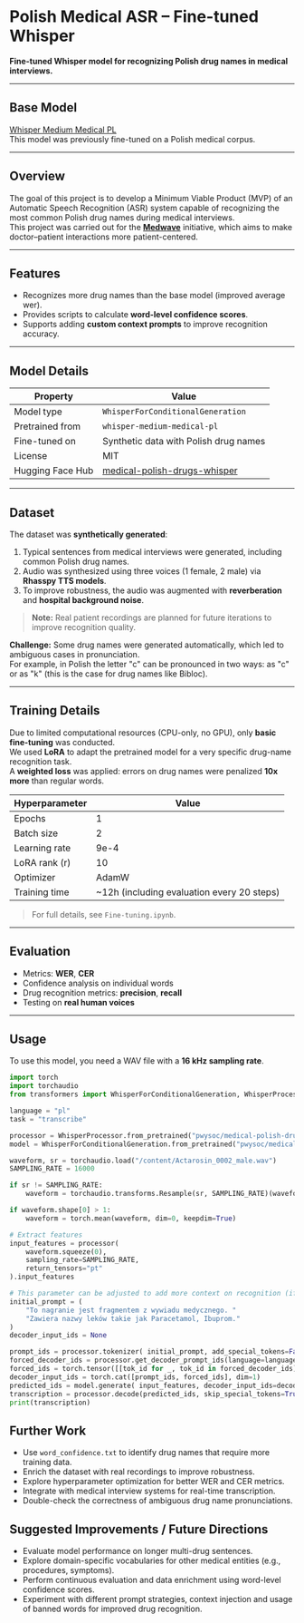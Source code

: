 # Polish Medical ASR – Fine-tuned Whisper

**Fine-tuned Whisper model for recognizing Polish drug names in medical interviews.**

---

## Base Model
[Whisper Medium Medical PL](https://www.kaggle.com/models/msxksm/whisper-medium-medical-pl)  
This model was previously fine-tuned on a Polish medical corpus.

---

## Overview
The goal of this project is to develop a Minimum Viable Product (MVP) of an Automatic Speech Recognition (ASR) system capable of recognizing the most common Polish drug names during medical interviews.  
This project was carried out for the [**Medwave**](https://www.linkedin.com/company/aimedwave/?originalSubdomain=pl) initiative, which aims to make doctor–patient interactions more patient-centered.

---

## Features
- Recognizes more drug names than the base model (improved average wer).  
- Provides scripts to calculate **word-level confidence scores**.  
- Supports adding **custom context prompts** to improve recognition accuracy.  

---

## Model Details
| Property | Value |
|----------|-------|
| Model type | `WhisperForConditionalGeneration` |
| Pretrained from | `whisper-medium-medical-pl` |
| Fine-tuned on | Synthetic data with Polish drug names |
| License | MIT |
| Hugging Face Hub | [medical-polish-drugs-whisper](https://huggingface.co/pwysoc/medical-polish-drugs-whisper) |

---

## Dataset
The dataset was **synthetically generated**:  
1. Typical sentences from medical interviews were generated, including common Polish drug names.  
2. Audio was synthesized using three voices (1 female, 2 male) via **Rhasspy TTS models**.  
3. To improve robustness, the audio was augmented with **reverberation** and **hospital background noise**.

> **Note:** Real patient recordings are planned for future iterations to improve recognition quality.

**Challenge:** Some drug names were generated automatically, which led to ambiguous cases in pronunciation.  
For example, in Polish the letter "c" can be pronounced in two ways: as "c" or as "k" (this is the case for drug names like Bibloc).

---

## Training Details
Due to limited computational resources (CPU-only, no GPU), only **basic fine-tuning** was conducted.  
We used **LoRA** to adapt the pretrained model for a very specific drug-name recognition task.  
A **weighted loss** was applied: errors on drug names were penalized **10x more** than regular words.

| Hyperparameter | Value |
|----------------|-------|
| Epochs | 1 |
| Batch size | 2 |
| Learning rate | 9e-4 |
| LoRA rank (r) | 10 |
| Optimizer | AdamW |
| Training time | ~12h (including evaluation every 20 steps) |

> For full details, see `Fine-tuning.ipynb`.

---

## Evaluation
- Metrics: **WER**, **CER**  
- Confidence analysis on individual words  
- Drug recognition metrics: **precision**, **recall**  
- Testing on **real human voices**

---

## Usage
To use this model, you need a WAV file with a **16 kHz sampling rate**.  

```python
import torch
import torchaudio
from transformers import WhisperForConditionalGeneration, WhisperProcessor

language = "pl"
task = "transcribe"

processor = WhisperProcessor.from_pretrained("pwysoc/medical-polish-drugs-whisper")
model = WhisperForConditionalGeneration.from_pretrained("pwysoc/medical-polish-drugs-whisper")

waveform, sr = torchaudio.load("/content/Actarosin_0002_male.wav")
SAMPLING_RATE = 16000

if sr != SAMPLING_RATE:
    waveform = torchaudio.transforms.Resample(sr, SAMPLING_RATE)(waveform)

if waveform.shape[0] > 1:
    waveform = torch.mean(waveform, dim=0, keepdim=True)

# Extract features
input_features = processor(
    waveform.squeeze(0),
    sampling_rate=SAMPLING_RATE,
    return_tensors="pt"
).input_features

# This parameter can be adjusted to add more context on recognition (if used properly, it improves results a lot!)
initial_prompt = (
    "To nagranie jest fragmentem z wywiadu medycznego. "
    "Zawiera nazwy leków takie jak Paracetamol, Ibuprom."
)
decoder_input_ids = None

prompt_ids = processor.tokenizer( initial_prompt, add_special_tokens=False, return_tensors="pt" ).input_ids 
forced_decoder_ids = processor.get_decoder_prompt_ids(language=language, task=task)
forced_ids = torch.tensor([[tok_id for _, tok_id in forced_decoder_ids]]) 
decoder_input_ids = torch.cat([prompt_ids, forced_ids], dim=1) 
predicted_ids = model.generate( input_features, decoder_input_ids=decoder_input_ids)[0] 
transcription = processor.decode(predicted_ids, skip_special_tokens=True) 
print(transcription)
```
## Further Work

- Use `word_confidence.txt` to identify drug names that require more training data.
- Enrich the dataset with real recordings to improve robustness.
- Explore hyperparameter optimization for better WER and CER metrics.
- Integrate with medical interview systems for real-time transcription.
- Double-check the correctness of ambiguous drug name pronunciations.

## Suggested Improvements / Future Directions

- Evaluate model performance on longer multi-drug sentences.
- Explore domain-specific vocabularies for other medical entities (e.g., procedures, symptoms).
- Perform continuous evaluation and data enrichment using word-level confidence scores.
- Experiment with different prompt strategies, context injection and usage of banned words for improved drug recognition.

